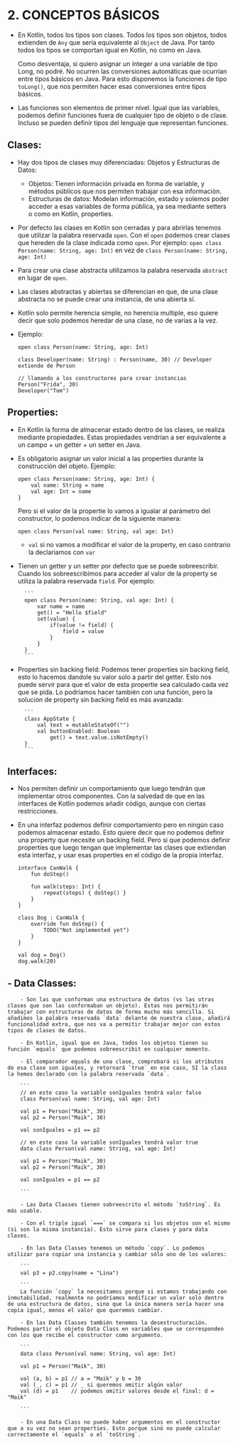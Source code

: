 # 2. CONCEPTOS BÁSICOS

- En Kotlin, todos los tipos son clases. Todos los tipos son objetos, todos extienden de `Any` que sería equivalente al `Object` de Java. Por tanto todos los tipos se comportan igual en Kotlin, no como en Java. 

	Como desventaja, si quiero asignar un integer a una variable de tipo Long, no podré. No ocurren las conversiones automáticas que ocurrían entre tipos básicos en Java. Para esto disponemos la funciones de tipo `toLong()`, que nos permiten hacer esas conversiones entre tipos básicos.

- Las funciones son elementos de primer nivel. Igual que las variables, podemos definir funciones fuera de cualquier tipo de objeto o de clase. Incluso se pueden definir tipos del lenguaje que representan funciones.

## Clases:
- Hay dos tipos de clases muy diferenciadas: Objetos y Estructuras de Datos:
	- Objetos: Tienen información privada en forma de variable, y métodos públicos que nos permiten trabajar con esa información.
	- Estructuras de datos: Modelan información, estado y solemos poder acceder a esas variables de forma pública, ya sea mediante 
				setters o como en Kotlin, properties.

- Por defecto las clases en Kotlin son cerradas y para abrirlas tenemos que utilizar la palabra reservada `open`. Con el `open` podemos crear clases que hereden de la clase indicada como `open`. Por ejemplo:
			`open class Person(name: String, age: Int)` en vez de `class Person(name: String, age: Int)`

- Para crear una clase abstracta utilizamos la palabra reservada `abstract` en lugar de `open`. 

- Las clases abstractas y abiertas se diferencian en que, de una clase abstracta no se puede crear una instancia, de una abierta sí.

- Kotlin solo permite herencia simple, no herencia multiple, eso quiere decir que solo podemos heredar de una clase, no de varias a la vez.

- Ejemplo:
	```
	open class Person(name: String, age: Int)

	class Developer(name: String) : Person(name, 30) // Developer extiende de Person

	// llamando a los constructores para crear instancias
	Person("Frida", 30)
	Developer("Tom")
	```

## Properties:
- En Kotlin la forma de almacenar estado dentro de las clases, se realiza mediante propiedades. Estas propiedades vendrían a ser equivalente a un campo + un getter + un setter en Java.

- Es obligatorio asignar un valor inicial a las properties durante la construcción del objeto. Ejemplo:
	```
	open class Person(name: String, age: Int) {
		val name: String = name
		val age: Int = name
	}
	```
	Pero si el valor de la propertie lo vamos a igualar al parámetro del constructor, lo podemos indicar de la siguiente manera:

	```
	open class Person(val name: String, val age: Int)
	```
	* `val` si no vamos a modificar el valor de la property, en caso contrario la declariamos con `var`

- Tienen un getter y un setter por defecto que se puede sobreescribir. Cuando los sobreescribimos para acceder al valor de la property
		se utiliza la palabra reservada `field`. Por ejemplo:

		```
		open class Person(name: String, val age: Int) {
			var name = name
			get() = "Hello $field"
			set(value) {
				if(value != field) {
					field = value
				}
			}
		}
		```

- Properties sin backing field: Podemos tener properties sin backing field, esto lo hacemos dandole su valor solo a partir del getter. Esto nos puede servir para que el valor de esta propertie sea calculado cada vez que se pida. Lo podríamos hacer también con una función, pero la solución de property sin backing field es más avanzada:

		```
		class AppState {
    		val text = mutableStateOf("")
    		val buttonEnabled: Boolean
        		get() = text.value.isNotEmpty() 
		}
		```	

## Interfaces:
- Nos permiten definir un comportamiento que luego tendrán que implementar otros componentes. Con la salvedad de que en las interfaces de Kotlin podemos añadir código, aunque con ciertas restricciones. 

- En una interfaz podemos definir comportamiento pero en ningún caso podemos almacenar estado. Esto quiere decir que no podemos definir una property que necesite un backing field. Pero si que podemos definir properties que luego tengan que implementar las clases que extiendan esta interfaz, y usar esas properties en el código de la propia interfaz.

	```
	interface CanWalk {
		fun doStep()

		fun walk(steps: Int) {
			repeat(steps) { doStep() }
		}
	}

	class Dog : CanWalk {
		override fun doStep() {
			TODO("Not implemented yet")
		}
	}

	val dog = Dog()
	dog.walk(20)
	```	

## - Data Classes:
		- Son las que conforman una estructura de datos (vs las otras clases que son las conformaban un objeto). Estas nos permitirán trabajar con estructuras de datos de forma mucho más sencilla. Si añadimos la palabra reservada `data` delante de nuestra clase, añadirá funcionalidad extra, que nos va a permitir trabajar mejor con estos tipos de clases de datos.

		- En Kotlin, igual que en Java, todos los objetos tienen su función `equals` que podemos sobreescribit en cualquier momento.

		- El comparador equals de una clase, comprobará si los atributos de esa clase son iguales, y retornará `true` en ese caso, SI la class la hemos declarado con la palabra reservada `data`.

		```
		// en este caso la variable sonIguales tendrá valor false
		class Person(val name: String, val age: Int)

		val p1 = Person("Maik", 30)
		val p2 = Person("Maik", 30)

		val sonIguales = p1 == p2

		// en este caso la variable sonIguales tendrá valor true
		data class Person(val name: String, val age: Int)

		val p1 = Person("Maik", 30)
		val p2 = Person("Maik", 30)

		val sonIguales = p1 == p2

		```

		- Las Data Classes tienen sobreescrito el método `toString`. Es más usable.

		- Con el triple igual `===` se compara si los objetos son el mismo (si son la misma instancia). Esto sirve para clases y para data clases.

		- En las Data Classes tenemos un método `copy`. Lo podemos utilizar para copiar una instancia y cambiar sólo uno de los valores:

		```
		val p3 = p2.copy(name = "Lina")

		```	
		La función `copy` la necesitamos porque si estamos trabajando con inmutabilidad, realmente no podríamos modificar un valor solo dentro de una estructura de datos, sino que la única manera sería hacer una copia igual, menos el valor que queremos cambiar.

		- En las Data Classes también tenemos la desestructuración. Podemos partir el objeto Data Class en variables que se corresponden con los que recibe el constructor como argumento.

		```
		data class Person(val name: String, val age: Int)

		val p1 = Person("Maik", 30)

		val (a, b) = p1 // a = "Maik" y b = 30
		val (_, c) = p1 // _ si queremos omitir algún valor
		val (d) = p1	// podemos omitir valores desde el final: d = "Maik"

		```		

		- En una Data Class no puede haber argumentos en el constructor que a su vez no sean properties. Esto porque sinó no puede calcular correctamente el `equals` o el `toString`.
